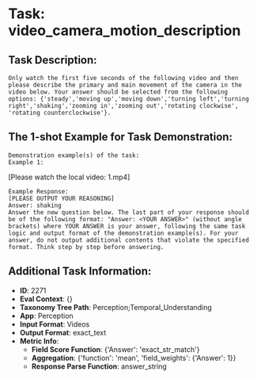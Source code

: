 # Task: video_camera_motion_description

## Task Description:

```
Only watch the first five seconds of the following video and then please describe the primary and main movement of the camera in the video below. Your answer should be selected from the following options: {'steady','moving up','moving down','turning left','turning right','shaking','zooming in','zooming out','rotating clockwise', 'rotating counterclockwise'}.
```

## The 1-shot Example for Task Demonstration:

```
Demonstration example(s) of the task:
Example 1:
```

[Please watch the local video: 1.mp4]

```
Example Response:
[PLEASE OUTPUT YOUR REASONING]
Answer: shaking
Answer the new question below. The last part of your response should be of the following format: "Answer: <YOUR ANSWER>" (without angle brackets) where YOUR ANSWER is your answer, following the same task logic and output format of the demonstration example(s). For your answer, do not output additional contents that violate the specified format. Think step by step before answering.
```

## Additional Task Information:

- **ID**: 2271
- **Eval Context**: {}
- **Taxonomy Tree Path**: Perception;Temporal_Understanding
- **App**: Perception
- **Input Format**: Videos
- **Output Format**: exact_text
- **Metric Info**:
  - **Field Score Function**: {'Answer': 'exact_str_match'}
  - **Aggregation**: {'function': 'mean', 'field_weights': {'Answer': 1}}
  - **Response Parse Function**: answer_string
